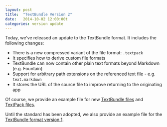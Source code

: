 ```yaml
---
layout: post
title:  "TextBundle Version 2"
date:   2014-10-02 12:00:00t
categories: version update
---
```


Today, we’ve released an update to the TextBundle format. It includes the following changes:

- There is a new compressed variant of the file format: `.textpack`
- It specifies how to derive custom file formats
- TextBundle can now contain other plain text formats beyond Markdown (e.g. Fountain)
- Support for arbitrary path extensions on the referenced text file - e.g. `text.markdown`
- It stores the URL of the source file to improve returning to the originating app

Of course, we provide an example file for new [TextBundle files][2] and [TextPack files][3].

Until the standard has been adopted, we also provide an example file for the [TextBundle format version 1][1].

[1]:	/downloads/example-bundle-v1.zip
[2]:	/downloads/example-bundle-v2.zip
[3]:	/downloads/example.textpack